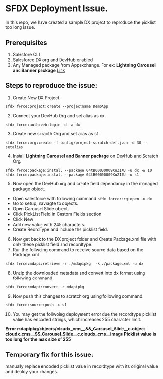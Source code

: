 # SFDX  Deployment Issue.
In this repo, we have created a sample DX project to reproduce the picklist too long issue. 

## Prerequisites 
1. Salesfore CLI 
2. Salesforce DX org and DevHub enabled
3. Any Managed package from Appexchange.
    For ex: **Lightning Carousel and Banner package** [Link](https://appexchange.salesforce.com/appxListingDetail?listingId=a0N3A00000EFp50UAD)

## Steps to reproduce the issue:
1. Create New DX Project.
  ```
  sfdx force:project:create --projectname DemoApp
  ```
2. Connect your DevHub Org and set alias as dx.
  ```
  sfdx force:auth:web:login -d -a dx
  ```
3. Create new scracth Org and set alias as s1
  ```
  sfdx force:org:create -f config/project-scratch-def.json -d 30 --setalias
  ```
4. Install **Lightning Carousel and Banner package** on DevHub and Scratch Org.
  ```
  sfdx force:package:install --package 04tB00000009XuZIAU -u dx -w 10
  sfdx force:package:install --package 04tB00000009XuZIAU -u s1
  ```
5. Now open the DevHub org and create field dependancy in the managed package object.
  - Open salesforce with following command
  `sfdx force:org:open -u dx`
  - Go to setup, naviagte to objects.
  - Open Carousel Slide object.
  - Click PickList Field in Custom Fields section.
  - Click New  
  - Add new value with 245 characters.
  - Create ReordType and include the picklist field.
6. Now get back to the DX project folder and Create Package.xml file with only these picklist field and recordtype.
7. Run the follwoing command to retreive source data based on the Package.xml
  ```
  sfdx force:mdapi:retrieve -r ./mdapipkg  -k ./package.xml -u dx
  ```
8. Unzip the downloaded metadata and convert into dx format using following command.
  ```
  sfdx force:mdapi:convert -r mdapipkg
  ```
9. Now push this changes to scratch org using following command.
  ```
  sfdx force:source:push -u s1
  ```
10. You may get the follwoing deployment error due the recordtype picklist value has encoded strings, which increases 255 character limit.

**Error  mdapipkg/objects/cloudx_cms__SS_Carousel_Slide__c.object  cloudx_cms__SS_Carousel_Slide__c.cloudx_cms__image  Picklist value is too long for the max size of 255**

## Temporary fix for this issue:
manually replace encoded picklist value in recordtype with its original value and deploy your changes.
